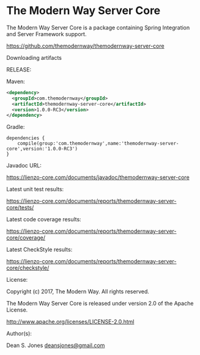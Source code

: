 The Modern Way Server Core
======

The Modern Way Server Core is a package containing Spring Integration and Server Framework support.

https://github.com/themodernway/themodernway-server-core

Downloading artifacts

RELEASE:

Maven:
```xml
<dependency>
  <groupId>com.themodernway</groupId>
  <artifactId>themodernway-server-core</artifactId>
  <version>1.0.0-RC3</version>
</dependency>
```
Gradle:
```
dependencies {
    compile(group:'com.themodernway',name:'themodernway-server-core',version:'1.0.0-RC3')
}
```
Javadoc URL:

https://lienzo-core.com/documents/javadoc/themodernway-server-core

Latest unit test results:

https://lienzo-core.com/documents/reports/themodernway-server-core/tests/

Latest code coverage results:

https://lienzo-core.com/documents/reports/themodernway-server-core/coverage/

Latest CheckStyle results:

https://lienzo-core.com/documents/reports/themodernway-server-core/checkstyle/

License:

Copyright (c) 2017, The Modern Way. All rights reserved.

The Modern Way Server Core is released under version 2.0 of the Apache License.

http://www.apache.org/licenses/LICENSE-2.0.html

Author(s):

Dean S. Jones
deansjones@gmail.com